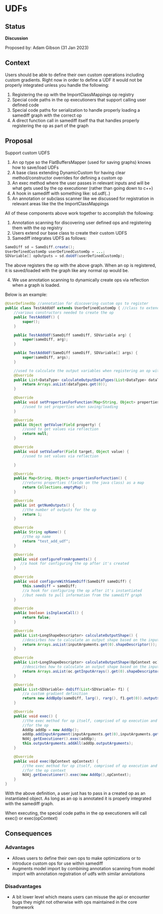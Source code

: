 # UDFs

## Status
**Discussion**

Proposed by: Adam Gibson (31 Jan 2023)


## Context

Users should be able to define their own custom operations including custom gradients.
Right now in order to define a UDF it would not be properly integrated
unless you handle the following:
1. Registering the op with the ImportClassMappings op registry
2. Special code paths in the op executioners that support calling user defined code
3. Special code paths for serialization to handle properly loading a samediff graph with
the correct op
4. A direct function call in samediff itself tha that handles properly registering the op as part of the graph


## Proposal


Support custom UDFS

1. An op type so the FlatBuffersMapper (used for saving graphs) knows how to save/load UDFs
2. A base class extending DynamicCustom for having clear method/constructor overrides for defining a custom op
3. An exec method where the user passes in relevant inputs and will be what gets used by the op executioner (rather than going down to c++)
4. A hook in samediff with something like: sd.udf(..)
5. An annotation or subclass scanner like we discussed for registration in relevant areas like the the ImportClassMappings


All of these components above work together to accomplish the following:
1. Annotation scanning for discovering user defined ops and registering them with the op registry
2. Users extend our base class to create their custom UDFS
3. Samediff integrates UDFS as follows:
```java
SameDiff sd = SameDiff.create();
UserDefinedCustomOp userDefinedCustomOp = ...;
SDVariable[] opOutputs = sd.doUdf(userDefinedCustomOp);
```

The above registers the op with the above graph. When an op is registered,
it is saved/loaded with the graph like any normal op would be.

4. We use annotation scanning to dynamically create ops via reflection when a graph is loaded.


Below is an example:
```java
@UserDefinedOp //annotation for discovering custom ops to register
public class TestAddUdf extends UserDefinedCustomOp { //class to extend
    //various constructors needed to create the op
    public TestAddUdf() {
        super();
    }

    public TestAddUdf(SameDiff sameDiff, SDVariable arg) {
        super(sameDiff, arg);
    }

    public TestAddUdf(SameDiff sameDiff, SDVariable[] args) {
        super(sameDiff, args);
    }

    //used to calculate the output variables when registering an op with a graph
    @Override
    public List<DataType> calculateOutputDataTypes(List<DataType> dataTypes) {
        return Arrays.asList(dataTypes.get(0));
    }

    @Override
    public void setPropertiesForFunction(Map<String, Object> properties) {
        //used to set properties when saving/loading
    }

    @Override
    public Object getValue(Field property) {
        //used to get values via reflection
        return null;
    }

    @Override
    public void setValueFor(Field target, Object value) {
        //used to set values via reflection

    }

    @Override
    public Map<String, Object> propertiesForFunction() {
        //returns properties (fields on the java class) as a map
        return Collections.emptyMap();
    }

    @Override
    public int getNumOutputs() {
        //the number of outputs for the op
        return 1;
    }

    @Override
    public String opName() {
        //the op name
        return "test_add_udf";
    }

    @Override
    public void configureFromArguments() {
       //a hook for configuring the op after it's created
    }

    @Override
    public void configureWithSameDiff(SameDiff sameDiff) {
        this.sameDiff = sameDiff;
        //a hook for configuring the op after it's instantiated
        //but needs to pull information from the samediff graph
    }

    @Override
    public boolean isInplaceCall() {
        return false;
    }

    @Override
    public List<LongShapeDescriptor> calculateOutputShape() {
        //descirbes how to calculate an output shape based on the inputs
        return Arrays.asList(inputArguments.get(0).shapeDescriptor());
    }

    @Override
    public List<LongShapeDescriptor> calculateOutputShape(OpContext oc) {
        //descirbes how to calculate an output shape based on the inputs from the op context
        return Arrays.asList(oc.getInputArrays().get(0).shapeDescriptor());
    }

    @Override
    public List<SDVariable> doDiff(List<SDVariable> f1) {
        //a custom gradient definition
        return new AddBpOp(sameDiff, larg(), rarg(), f1.get(0)).outputs();
    }

    @Override
    public void exec() {
        //the exec method for op itself, comprised of op execution and setting outputs
        //for the op
        AddOp addOp = new AddOp();
        addOp.addInputArgument(inputArguments.get(0),inputArguments.get(1));
        Nd4j.getExecutioner().exec(addOp);
        this.outputArguments.addAll(addOp.outputArguments);
    }

    @Override
    public void exec(OpContext opContext) {
        //the exec method for op itself, comprised of op execution and setting outputs
        //for the op context
        Nd4j.getExecutioner().exec(new AddOp(),opContext);
    }
}


```

With the above definition, a user just has to pass in a created op as an instantiated object.
As long as an op is annotated it is properly integrated with the samediff graph.

When executing, the special code paths in the op executioners will call exec() or exec(opContext)



## Consequences

### Advantages

* Allows users to define their own ops to make optimizations or to introduce custom ops
for use within samediff
* Augments model import by combining annotation scanning from model import with 
annotation registration of udfs with similar annotations

### Disadvantages
* A bit lower level which means users can misuse the api or encounter bugs they might not 
otherwise with ops maintained in the core framework